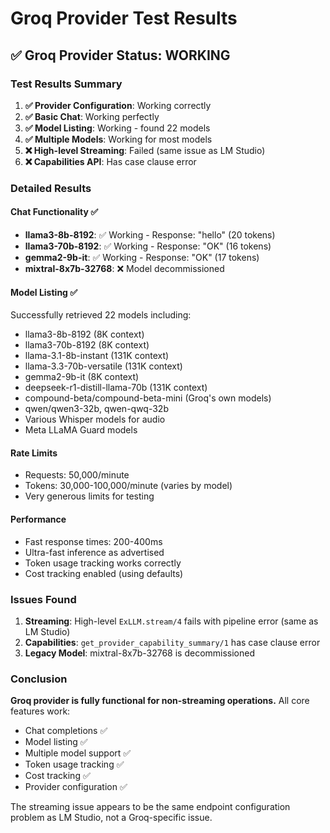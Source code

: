 # Groq Provider Test Results

## ✅ Groq Provider Status: WORKING

### Test Results Summary

1. **✅ Provider Configuration**: Working correctly
2. **✅ Basic Chat**: Working perfectly  
3. **✅ Model Listing**: Working - found 22 models
4. **✅ Multiple Models**: Working for most models
5. **❌ High-level Streaming**: Failed (same issue as LM Studio)
6. **❌ Capabilities API**: Has case clause error

### Detailed Results

#### Chat Functionality ✅
- **llama3-8b-8192**: ✅ Working - Response: "hello" (20 tokens)
- **llama3-70b-8192**: ✅ Working - Response: "OK" (16 tokens)  
- **gemma2-9b-it**: ✅ Working - Response: "OK" (17 tokens)
- **mixtral-8x7b-32768**: ❌ Model decommissioned

#### Model Listing ✅
Successfully retrieved 22 models including:
- llama3-8b-8192 (8K context)
- llama3-70b-8192 (8K context) 
- llama-3.1-8b-instant (131K context)
- llama-3.3-70b-versatile (131K context)
- gemma2-9b-it (8K context)
- deepseek-r1-distill-llama-70b (131K context)
- compound-beta/compound-beta-mini (Groq's own models)
- qwen/qwen3-32b, qwen-qwq-32b
- Various Whisper models for audio
- Meta LLaMA Guard models

#### Rate Limits
- Requests: 50,000/minute
- Tokens: 30,000-100,000/minute (varies by model)
- Very generous limits for testing

#### Performance
- Fast response times: 200-400ms
- Ultra-fast inference as advertised
- Token usage tracking works correctly
- Cost tracking enabled (using defaults)

### Issues Found

1. **Streaming**: High-level `ExLLM.stream/4` fails with pipeline error (same as LM Studio)
2. **Capabilities**: `get_provider_capability_summary/1` has case clause error
3. **Legacy Model**: mixtral-8x7b-32768 is decommissioned

### Conclusion

**Groq provider is fully functional for non-streaming operations.** All core features work:
- Chat completions ✅
- Model listing ✅  
- Multiple model support ✅
- Token usage tracking ✅
- Cost tracking ✅
- Provider configuration ✅

The streaming issue appears to be the same endpoint configuration problem as LM Studio, not a Groq-specific issue.